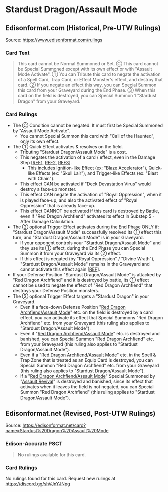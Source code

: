 # Stardust Dragon/Assault Mode

## Edisonformat.com (Historical, Pre-UTW Rulings)

Source: https://www.edisonformat.com/rulings

### Card Text

> This card cannot be Normal Summoned or Set. Ⓒ This card cannot be Special Summoned except with its own effect or with "Assault Mode Activate". ① You can Tribute this card to negate the activation of a Spell Card, Trap Card, or Effect Monster's effect, and destroy that card. ② If you negate an effect this way, you can Special Summon this card from your Graveyard during the End Phase. ③ When this card on the field is destroyed, you can Special Summon 1 "Stardust Dragon" from your Graveyard.

### Card Rulings

*   The Ⓒ Condition cannot be negated. It must first be Special Summoned by "Assault Mode Activate".
    *   You cannot Special Summon this card with "Call of the Haunted", only its own effect.
*   The ① Quick Effect activates & resolves on the field.
    *   Tributing "Stardust Dragon/Assault Mode" is a cost.
    *   This negates the activation of a card / effect, even in the Damage Step \[[REF1](https://www.pojo.biz/board/showthread.php?t=798093), [REF2](https://www.pojo.biz/board/showthread.php?t=763404), [REF3](https://www.pojo.biz/board/showthread.php?t=1233972)\].
        *   This includes Ignition-like Effect (ex: "Blaze Accelerator"), Quick-like Effects (ex: "Skull Lair"), and Trigger-like Effects (ex: "Blast with Chain").
    *   This effect CAN be activated if "Deck Devastation Virus" would destroy a face-up monster.
    *   This effect CAN negate the activation of "Royal Oppression", when it is played face-up, and also the activated effect of "Royal Oppression" that is already face-up.
    *   This effect CANNOT be activated if this card is destroyed by Battle, even if "Red Dragon Archfiend" activates its effect in Substep 5 - After Damage Calculation.
*   The ② optional Trigger Effect activates during the End Phase ONLY if: "Stardust Dragon/Assault Mode" successfully resolved its ① effect this turn, and "Stardust Dragon/Assault Mode" is in your Graveyard.
    *   If your opponent controls your "Stardust Dragon/Assault Mode" and they use its ① effect, during the End Phase you can Special Summon it from your Graveyard via its ② effect.
    *   If this effect is negated (by "Royal Oppression" / "Divine Wrath"), "Stardust Dragon/Assault Mode" remains in the Graveyard and cannot activate this effect again \[[REF](https://www.pojo.biz/board/showthread.php?t=656779)\].
*   If your Defense Position "Stardust Dragon/Assault Mode" is attacked by "Red Dragon Archfiend" and it is destroyed by battle, its ① effect cannot be used to negate the effect of "Red Dragon Archfiend" that destroys your Defense Position monsters.
*   The ③ optional Trigger Effect targets a "Stardust Dragon" in your Graveyard.
    *   Even if a face-down Defense Position "[Red Dragon Archfiend/Assault Mode](https://yugipedia.com/wiki/Red_Dragon_Archfiend/Assault_Mode)" etc. on the field is destroyed by a card effect, you can activate its effect that Special Summons "Red Dragon Archfiend" etc. from your Graveyard (this ruling also applies to "Stardust Dragon/Assault Mode").
    *   Even if "[Red Dragon Archfiend/Assault Mode](https://yugipedia.com/wiki/Red_Dragon_Archfiend/Assault_Mode)" etc. is destroyed and banished, you can Special Summon "Red Dragon Archfiend" etc. from your Graveyard (this ruling also applies to "Stardust Dragon/Assault Mode").
    *   Even if a "[Red Dragon Archfiend/Assault Mode](https://yugipedia.com/wiki/Red_Dragon_Archfiend/Assault_Mode)" etc. in the Spell & Trap Zone that is treated as an Equip Card is destroyed, you can Special Summon "Red Dragon Archfiend" etc. from your Graveyard (this ruling also applies to "Stardust Dragon/Assault Mode").
    *   If a "[Red Dragon Archfiend/Assault Mode](https://yugipedia.com/wiki/Red_Dragon_Archfiend/Assault_Mode)" Special Summoned by "[Assault Revival](https://yugipedia.com/wiki/Assault_Revival)" is destroyed and banished, since its effect that activates when it leaves the field is not negated, you can Special Summon "Red Dragon Archfiend" (this ruling applies to "Stardust Dragon/Assault Mode").

## Edisonformat.net (Revised, Post-UTW Rulings)

Source: https://edisonformat.net/card?name=Stardust%20Dragon%20Assault%20Mode

### Edison-Accurate PSCT

> No rulings available for this card.

### Card Rulings

No rulings found for this card. Request new rulings at https://discord.gg/shVJnYJNpg
            